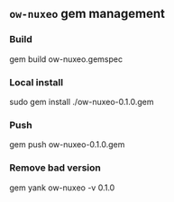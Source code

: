 ## `ow-nuxeo` gem management

### Build

gem build ow-nuxeo.gemspec

### Local install

sudo gem install ./ow-nuxeo-0.1.0.gem

### Push

gem push ow-nuxeo-0.1.0.gem

### Remove bad version

gem yank ow-nuxeo -v 0.1.0

